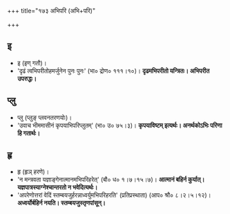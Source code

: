 +++
title="१७३ अभिपरि (अभि+परि)"

+++

## इ
- इ (इण् गतौ)।
- 'दृढं त्वभिपरीतोहमर्जुनेन पुनः पुनः' (भा० द्रोण० १११।१०)। **दृढमभिपरीतो यन्त्रितः। अभिपरीत उपरुद्धः।**

## प्लु
- प्लु (प्लुङ् प्लवनतरणयोः)।
- 'उवाच भीममासीनं कृपयाभिपरिप्लुतम्' (भा० उ० ७५।३)। **कृपयाविष्टम् इत्यर्थः। अनर्थकोऽभिः परिणा हि गतार्थः।**

## हृ
- हृ (हृञ् हरणे)।
- 'न मन्त्रवता यज्ञाङ्गेनात्मानमभिपरिहरेत्' (बौ० ध० १।७।१५।७)। **आत्मानं बहिर्न कुर्यात्। यज्ञपात्रस्याग्नेश्चान्तरतो न भवेदित्यर्थः।**
- 'अपरेणोत्तरां वेदिं स्तम्बयजुर्हरन्नाध्वर्युमभिपरिहरति' (प्रतिप्रस्थाता) (आप० श्रौ० ८।२।५।१२)। **अध्वर्योर्बहिर्न नयति। स्तम्बयजुस्तृणपांसून्।**
